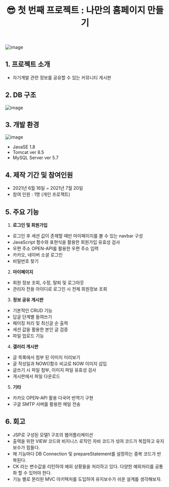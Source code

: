 # <center> 😎 첫 번째 프로젝트 : 나만의 홈페이지 만들기 </center>
<br>

![image](https://user-images.githubusercontent.com/92525310/148883792-41207cbc-2038-40ad-98b5-d89d50c1bae0.png)

## 1. 프로젝트 소개
- 자기계발 관련 정보를 공유할 수 있는 커뮤니티 게시판

## 2. DB 구조
![image](https://user-images.githubusercontent.com/92525310/148019975-b8c1927c-4a0c-462f-88eb-974ca72eb423.png)

## 3. 개발 환경
![image](https://user-images.githubusercontent.com/92525310/148327918-9da9abe8-0302-49bd-a797-a7ec0d349393.png)
- JavaSE 1.8
- Tomcat ver 8.5
- MySQL Server ver 5.7

## 4. 제작 기간 및 참여인원
- 2021년 6월 16일 ~ 2021년 7월 20일
- 참여 인원 : 1명 (개인 프로젝트)

## 5. 주요 기능
1) <b>로그인 및 회원가입</b>
- 로그인 후 세션 값이 존재할 때만 마이페이지를 볼 수 있는 navbar 구성
- JavaScript 함수와 표현식을 활용한 회원가입 유효성 검사
- 우편 주소 OPEN-API를 활용한 우편 주소 입력
- 카카오, 네이버 소셜 로그인
- 비밀번호 찾기

2) <b>마이페이지</b>
- 회원 정보 조회, 수정, 탈퇴 및 로그아웃
- 관리자 전용 아이디로 로그인 시 전체 회원정보 조회

3) <b>정보 공유 게시판</b>
- 기본적인 CRUD 기능
- 답글 단계별 들여쓰기
- 페이징 처리 및 최신글 순 출력
- 세션 값을 활용한 본인 글 검증
- 파일 업로드 기능

4) <b>갤러리 게시판</b>
- 글 목록에서 첨부 된 이미지 미리보기
- 글 작성일과 NOW()함수 비교로 NOW 이미지 삽입
- 글쓰기 시 파일 첨부, 이미지 파일 유효성 검사
- 게시판에서 파일 다운로드

5) <b>기타</b>
- 카카오 OPEN-API 활용 다국어 번역기 구현
- 구글 SMTP 서버를 활용한 메일 전송

## 6. 회고
- JSP로 구성된 모델1 구조의 웹어플리케이션
- 출력을 위한 VIEW 코드와 비지니스 로직인 자바 코드가 섞여 코드가 복잡하고 유지보수가 힘들다.
- 매 기능마다 DB Connection 및 prepareStatement를 설정하는 중복 코드가 반복된다.
- CK 라는 변수값을 리턴하여 예외 상황들을 처리하고 있다. 다양한 예외처리를 공통화 할 수 있어야 한다.
- 기능 별로 분리된 MVC 아키텍처를 도입하여 유지보수가 쉬운 설계를 생각해보자.
